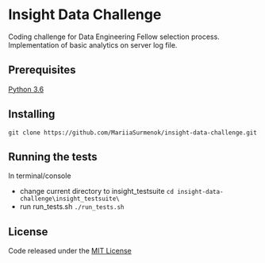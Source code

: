 # Insight Data Challenge
Coding challenge for Data Engineering Fellow selection process. Implementation of basic analytics on server log file.

## Prerequisites
[Python 3.6](https://www.python.org/downloads/)

## Installing 
`git clone https://github.com/MariiaSurmenok/insight-data-challenge.git`

## Running the tests
In terminal/console
* change current directory to insight_testsuite
`cd insight-data-challenge\insight_testsuite\`
* run run_tests.sh
`./run_tests.sh`

## License
Code released under the [MIT License](https://github.com/MariiaSurmenok/insight-data-challenge/blob/master/LICENSE)
